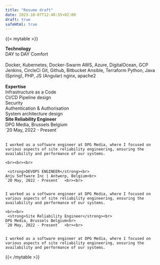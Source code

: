 ```yaml
---
title: "Resume draft"
date: 2023-10-07T12:40:55+02:00
draft: true
safeHtml: true
---
```


<style>
  /* Default styles for larger screens */
  td {
    vertical-align: top;
  }

  /* Styles for smaller screens (e.g., mobile devices) */
  @media (max-width: 767px) {
    td {
      width: 100% !important; /* Ensure each cell takes up the full width */
    }
  }

  /* Print-specific styles to hide header and footer */
  @media print {
    header, footer {
      display: none;
    }
  }
</style>

{{< mytable >}}
<tr>
  <td style="width: 27%;">
    <strong>Technology</strong><br>
    DAY to DAY Comfort<br><br>
    Docker, Kubernetes, Docker-Swarm
AWS, Azure, DigitalOcean, GCP
Jenkins, CircleCi
Git, Github, Bitbucket
Ansible, Terraform
Python, Java (Spring), PHP, JS (Angular)
nginx, apache2
<br><br>
<strong>
Expertise</strong><br>
    Infrastructure as a Code <br>
CI/CD Pipeline design<br>
Security<br>
Authentication & Authorisation<br>
System architecture design<br>
  </td>
  <td style="width: 10%">
  </td>
  <td style="width: 40%;">
 <strong>Site Reliability Engineer</strong><br>
    DPG Media, Brussels Belgium<br>
    `20 May, 2022 - Present`  <br><br>


    I worked as a software engineer at DPG Media, where I focused on various aspects of site reliability engineering, ensuring the availability and performance of our systems.

    <br><br><br>

     <strong>DEVOPS ENGINEER</strong><br>
    Anju Software Inc | Antwerp, Belgium<br>
    `20 May, 2022 - Present`  <br><br>


    I worked as a software engineer at DPG Media, where I focused on various aspects of site reliability engineering, ensuring the availability and performance of our systems.

    <br><br>
     <strong>Site Reliability Engineer</strong><br>
    DPG Media, Brussels Belgium<br>
    `20 May, 2022 - Present`  <br><br>


    I worked as a software engineer at DPG Media, where I focused on various aspects of site reliability engineering, ensuring the availability and performance of our systems.
  </td>
</tr>
{{< /mytable >}}